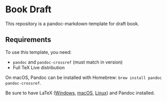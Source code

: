# Book Draft

This repository is a pandoc-markdown-template for draft book.

## Requirements

To use this template, you need:

- `pandoc` and `pandoc-crossref` (must match in version)
- Full TeX Live distribution

On macOS, Pandoc can be installed with Homebrew: `brew install pandoc pandoc-crossref`.

Be sure to have LaTeX ([Windows](http://miktex.org/), [macOS](https://tug.org/mactex/),
[Linux](http://latex-project.org/)) and Pandoc installed.
